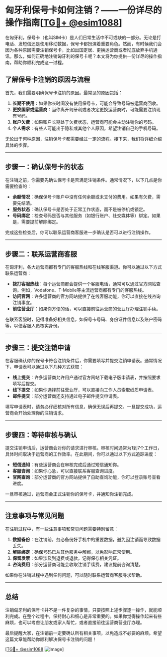 # 匈牙利保号卡如何注销？——一份详尽的操作指南[[TG💪+ @esim1088](https://t.me/s/esim1088)]

在匈牙利，保号卡（也叫SIM卡）是人们日常生活中不可或缺的一部分。无论是打电话、发短信还是使用移动数据，保号卡都扮演着重要角色。然而，有时候我们会因为各种原因需要注销保号卡，比如出国定居、更换运营商或者彻底放弃手机通讯。那么，如何正确地注销匈牙利的保号卡呢？本文将为你提供一份详尽的操作指南，帮助你顺利完成这一过程。

## 了解保号卡注销的原因与流程

首先，我们需要明确保号卡注销的原因。最常见的原因包括：

1. **长期不使用**：如果你长时间没有使用保号卡，可能会导致号码被运营商回收。
2. **更换国家或运营商**：当你离开匈牙利或者决定更换运营商时，可能需要注销现有号码。
3. **账户欠费**：如果账户长期处于欠费状态，运营商可能会主动注销你的号码。
4. **个人需求**：有些人可能出于隐私或其他个人原因，希望注销自己的手机号码。

无论出于何种原因，注销保号卡都需要经过一定的流程。接下来，我们将详细介绍具体的步骤。

---

## 步骤一：确认保号卡的状态

在注销之前，你需要先确认保号卡是否满足注销条件。通常情况下，以下几点是你需要检查的：

- **余额情况**：确保保号卡账户中没有任何余额或未支付的费用。如果有欠费，需要先结清。
- **服务状态**：确认保号卡是否处于正常工作状态，而不是被停机或锁定。
- **号码绑定**：检查号码是否与其他服务（如银行账户、社交媒体等）绑定。如果是，需要提前解除绑定。

完成这些检查后，你可以联系运营商客服进一步确认是否可以进行注销操作。

---

## 步骤二：联系运营商客服

在匈牙利，各大运营商都有专门的客服热线和在线客服渠道。你可以通过以下方式联系运营商：

- **拨打客服热线**：每个运营商都会提供一个客服电话，通常可以通过官方网站查询。例如，Vodafone、T-Mobile等主流运营商都有专门的客服热线。
- **访问官网**：许多运营商的官方网站提供了在线客服功能，你可以直接在线咨询注销事宜。
- **前往营业厅**：如果你方便的话，可以直接前往运营商的营业厅办理注销手续。

在联系客服时，记得准备好相关信息，如保号卡号码、身份证件信息以及账户密码等，以便客服人员核实身份。

---

## 步骤三：提交注销申请

在客服确认你的保号卡符合注销条件后，你需要填写并提交注销申请表。通常情况下，申请表可以通过以下几种方式获取：

- **线上提交**：许多运营商允许用户通过官方网站下载电子版申请表，并按照要求填写后提交。
- **线下提交**：如果你选择前往营业厅，可以直接向工作人员索取纸质申请表。
- **邮件提交**：部分运营商还支持通过电子邮件提交申请表。

填写申请表时，请务必仔细核对所有信息，确保无误后再提交。一旦提交成功，运营商会开始处理你的注销请求。

---

## 步骤四：等待审核与确认

提交注销申请后，运营商会对你的请求进行审核。审核时间通常为1到7个工作日，具体时间取决于运营商的工作效率。在此期间，你可以通过以下方式追踪进度：

- **短信通知**：有些运营商会在审核完成后通过短信通知你。
- **客服咨询**：如果你心急，可以直接联系客服查询进度。
- **官网查询**：部分运营商的官方网站提供了自助查询功能，你可以登录账号查看进度。

一旦审核通过，运营商会正式注销你的保号卡，并通知你注销完成。

---

## 注意事项与常见问题

在注销过程中，有一些注意事项和常见问题需要特别留意：

1. **数据备份**：在注销前，务必备份好手机中的重要数据，避免因注销而导致数据丢失。
2. **解除绑定**：确保号码已从其他服务中解绑，以免影响正常使用。
3. **保留发票**：如果涉及到退费或退款，记得保存相关凭证。
4. **咨询费用**：部分运营商可能会收取注销手续费，建议提前咨询清楚。

如果你在注销过程中遇到任何问题，可以随时联系运营商客服寻求帮助。

---

## 总结

注销匈牙利的保号卡并不是一件复杂的事情，只要按照上述步骤逐一操作，就能顺利完成。在整个过程中，保持耐心和细心是非常重要的。如果你觉得操作起来有些麻烦，也可以考虑让朋友或家人帮忙，或者直接前往运营商营业厅办理。

最后提醒大家，在注销前一定要确认所有相关事项，以免造成不必要的麻烦。希望这篇文章能帮助你顺利解决保号卡注销的问题！

[[TG💪+ @esim1088](https://t.me/s/esim1088) ![Image](https://i.postimg.cc/4NQfJmqS/Snipaste-2025-05-13-00-14-12.png)]